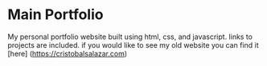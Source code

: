# Main Portfolio

My personal portfolio website built using html, css, and javascript. links to projects are included.
if you would like to see my old website you can find it [here] (https://cristobalsalazar.com)
